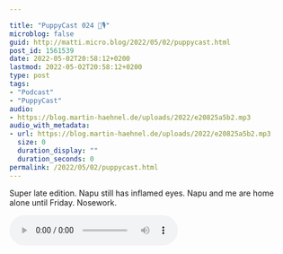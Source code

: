 ```yaml
---

title: "PuppyCast 024 🐶🎙"
microblog: false
guid: http://matti.micro.blog/2022/05/02/puppycast.html
post_id: 1561539
date: 2022-05-02T20:58:12+0200
lastmod: 2022-05-02T20:58:12+0200
type: post
tags:
- "Podcast"
- "PuppyCast"
audio:
- https://blog.martin-haehnel.de/uploads/2022/e20825a5b2.mp3
audio_with_metadata:
- url: https://blog.martin-haehnel.de/uploads/2022/e20825a5b2.mp3
  size: 0
  duration_display: ""
  duration_seconds: 0
permalink: /2022/05/02/puppycast.html
---
```

Super late edition. Napu still has inflamed eyes. Napu and me are home alone until Friday. Nosework.

<audio controls="controls" src="https://blog.martin-haehnel.de/uploads/2022/e20825a5b2.mp3" preload="metadata" />
